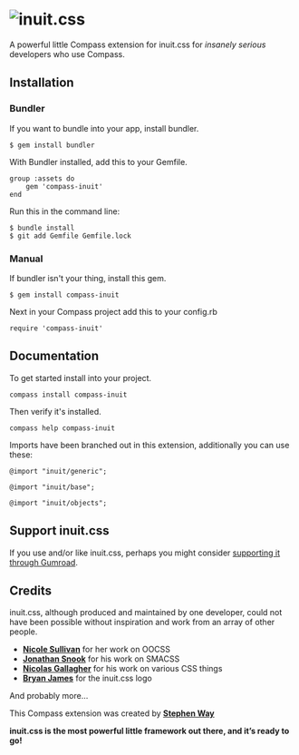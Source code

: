 # ![inuit.css](http://csswizardry.com/inuitcss/img/logo.jpg)

A powerful little Compass extension for inuit.css for _insanely serious_ developers who use Compass.

## Installation

### Bundler
If you want to bundle into your app, install bundler.
	
	$ gem install bundler

With Bundler installed, add this to your Gemfile.

	group :assets do
		gem 'compass-inuit'
	end

Run this in the command line:

	$ bundle install
	$ git add Gemfile Gemfile.lock

### Manual
If bundler isn't your thing, install this gem.
	
	$ gem install compass-inuit

Next in your Compass project add this to your config.rb

	require 'compass-inuit'

## Documentation

To get started install into your project.

	compass install compass-inuit

Then verify it's installed.

	compass help compass-inuit

Imports have been branched out in this extension, additionally you can use these:

	@import "inuit/generic";

	@import "inuit/base";

	@import "inuit/objects";

## Support inuit.css

If you use and/or like inuit.css, perhaps you might consider [supporting it
through Gumroad](http://gum.co/nOoht).

## Credits

inuit.css, although produced and maintained by one developer, could not have
been possible without inspiration and work from an array of other people.

* **[Nicole Sullivan](https://twitter.com/stubbornella)** for her work on OOCSS
* **[Jonathan Snook](https://twitter.com/snookca)** for his work on SMACSS
* **[Nicolas Gallagher](https://twitter.com/necolas)** for his work on various
  CSS things
* **[Bryan James](https://twitter.com/WengersToyBus)** for the inuit.css logo

And probably more…

This Compass extension was created by **[Stephen Way](https://twitter.com/stephencway)**

**inuit.css is the most powerful little framework out there, and it’s ready to
go!**